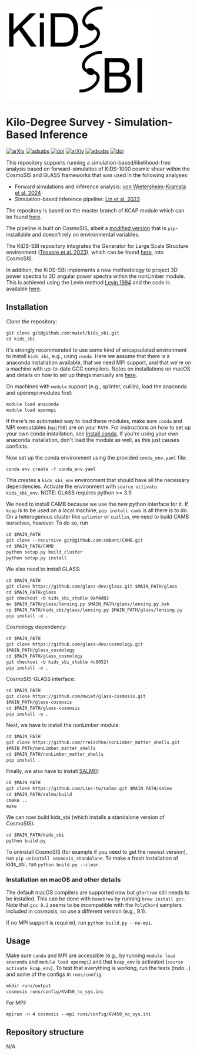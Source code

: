 <img src="KiDS_SBI_logo.png" width="400" />

# Kilo-Degree Survey - Simulation-Based Inference
[![arXiv](https://img.shields.io/badge/arXiv-2404.15402-red)](https://arxiv.org/abs/2404.15402)
[![adsabs](https://img.shields.io/badge/ads-10.1051%2F0004-6361%2F202450487?color=blueviolet)]([https://ui.adsabs.harvard.edu/abs/2024arXiv240415402V/abstract](https://ui.adsabs.harvard.edu/abs/2025A%26A...694A.223V/abstract))
[![doi](https://img.shields.io/badge/doi-10.1051%2F0004-6361%2F202450487?color=blue
)](https://doi.org/10.1051/0004-6361/202450487)
[![arXiv](https://img.shields.io/badge/arXiv-2212.04521-red)](https://arxiv.org/abs/2212.04521)
[![adsabs](https://img.shields.io/badge/ads-2023MNRAS.524.6167L-blueviolet)](https://ui.adsabs.harvard.edu/abs/2023MNRAS.524.6167L/abstract)
[![doi](https://img.shields.io/badge/doi-10.1093%2Fmnras%2Fstad2262-blue)](https://doi.org/10.1093/mnras/stad2262)

This repository supports running a simulation-based/likelihood-free analysis based on forward-simulatios of KiDS-1000 cosmic shear within the CosmoSIS and GLASS frameworks that was used in the following analyses:
- Forward simulations and inference analysis: [von Wietersheim-Kramsta et al. 2024](https://arxiv.org/abs/2404.15402)
- Simulation-based inference pipeline: [Lin et al. 2023](https://arxiv.org/abs/2212.04521)

The repository is based on the master branch of KCAP module which can be found [here](https://github.com/KiDS-WL/kcap).

The pipeline is built on CosmoSIS, albeit a [modified version](https://bitbucket.org/tilmantroester/cosmosis/src/kcap/) that is `pip`-installable and doesn't rely on environmental variables.

The KiDS-SBI repository integrates the Generator for Large Scale Structure environment ([Tessore et al. 2023](https://arxiv.org/abs/2302.01942)), which can be found [here](https://github.com/glass-dev/glass), into CosmoSIS.

In addition, the KiDS-SBI implements a new methodology to project 3D power spectra to 2D angular power spectra within the nonLimber module. This is achieved using the Levin method [Levin 1994](https://www.sciencedirect.com/science/article/pii/0377042794001189) and the code is available [here](https://github.com/rreischke/nonLimber_max).

## Installation

Clone the repository:
```
git clone git@github.com:mwiet/kids_sbi.git
cd kids_sbi
```

It's strongly recommended to use some kind of encapsulated environment to install `kids_sbi`, e.g., using `conda`. Here we assume that there is a anaconda installation available, that we need MPI support, and that we're on a machine with up-to-date GCC compilers. Notes on installations on macOS and details on how to set up things manually are [here](#installation-on-macos-and-other-details).

On machines with `module` support (e.g., splinter, cuillin), load the anaconda and openmpi modules first:
```
module load anaconda
module load openmpi
```
If there's no automated way to load these modules, make sure `conda` and MPI executables (`mpif90`) are on your `PATH`. For instructions on how to set up your own conda installation, see [Install conda](#install-conda). If you're using your own anaconda installation, don't load the module as well, as this just causes conflicts.

Now set up the conda environment using the provided `conda_env.yaml` file:
```
conda env create -f conda_env.yaml
```
This creates a `kids_sbi_env` environment that should have all the necessary dependencies. Activate the environment with `source activate kids_sbi_env`. NOTE: GLASS requires python >= 3.9

We need to install CAMB because we use the new python interface for it. If `kcap` is to be used on a local machine, `pip install camb` is all there is to do. On a heterogenous cluster like `splinter` or `cuillin`, we need to build CAMB ourselves, however. To do so, run
```
cd $MAIN_PATH
git clone --recursive git@github.com:cmbant/CAMB.git
cd $MAIN_PATH/CAMB
python setup.py build_cluster
python setup.py install
```

We also need to install GLASS:

```
cd $MAIN_PATH
git clone https://github.com/glass-dev/glass.git $MAIN_PATH/glass
cd $MAIN_PATH/glass
git checkout -b kids_sbi_stable 9af4d02
mv $MAIN_PATH/glass/lensing.py $MAIN_PATH/glass/lensing.py.bak
cp $MAIN_PATH/kids_sbi/glass/lensing.py $MAIN_PATH/glass/lensing.py
pip install -e .
```
Cosmology dependency:
```
cd $MAIN_PATH
git clone https://github.com/glass-dev/cosmology.git $MAIN_PATH/glass_cosmology
cd $MAIN_PATH/glass_cosmology
git checkout -b kids_sbi_stable 4c9052f
pip install -e .
```
CosmoSIS-GLASS interface:
```
cd $MAIN_PATH
git clone https://github.com/mwiet/glass-cosmosis.git $MAIN_PATH/glass-cosmosis
cd $MAIN_PATH/glass-cosmosis
pip install -e .
```

Next, we have to install the nonLimber module:

```
cd $MAIN_PATH
git clone https://github.com/rreischke/nonLimber_matter_shells.git $MAIN_PATH/nonLimber_matter_shells
cd $MAIN_PATH/nonLimber_matter_shells
pip install .
```

Finally, we also have to install [SALMO](https://github.com/Linc-tw/salmo):

```
cd $MAIN_PATH
git clone https://github.com/Linc-tw/salmo.git $MAIN_PATH/salmo
cd $MAIN_PATH/salmo/build
cmake ..
make
```

We can now build kids_sbi (which installs a standalone version of CosmoSIS):
```
cd $MAIN_PATH/kids_sbi
python build.py
```

To uninstall CosmoSIS (for example if you need to get the newest version), run `pip uninstall cosmosis_standalone`. To make a fresh installation of kids_sbi, run `python build.py --clean`.

### Installation on macOS and other details

The default macOS compilers are supported now but `gfortran` still needs to be installed. This can be done with `homebrew` by running `brew install gcc`. Note that `gcc 9.2` seems to be incompatible with the `PolyChord` samplers included in cosmosis, so use a different version (e.g., 9.1).

If no MPI support is required, run `python build.py --no-mpi`.

## Usage

Make sure `conda` and MPI are accessible (e.g., by running `module load anaconda` and `module load openmpi`) and that `kcap_env` is activated (`source activate kcap_env`).
To test that everything is working, run the tests (todo...) and some of the configs in `runs/config`:
```
mkdir runs/output
cosmosis runs/config/KV450_no_sys.ini
```
For MPI:
```
mpirun -n 4 cosmosis --mpi runs/config/KV450_no_sys.ini
```

## Repository structure

N/A
